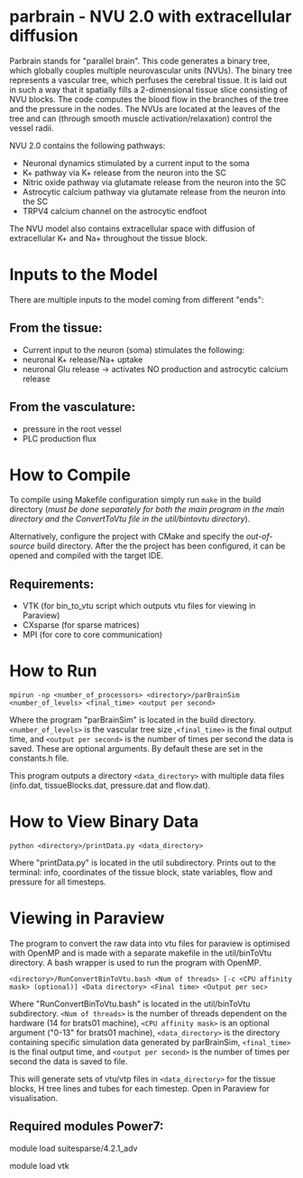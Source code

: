 parbrain - NVU 2.0 with extracellular diffusion
========
Parbrain stands for "parallel brain". This code generates a binary tree, which globally couples multiple neurovascular units (NVUs). The binary tree represents a vascular tree, which perfuses the cerebral tissue. It is laid out in such a way that it spatially fills a 2-dimensional tissue slice consisting of NVU blocks. The code computes the blood flow in the branches of the tree and the pressure in the nodes. The NVUs are located at the leaves of the tree and can (through smooth muscle activation/relaxation) control the vessel radii. 

NVU 2.0 contains the following pathways:
* Neuronal dynamics stimulated by a current input to the soma
* K+ pathway via K+ release from the neuron into the SC
* Nitric oxide pathway via glutamate release from the neuron into the SC
* Astrocytic calcium pathway via glutamate release from the neuron into the SC
* TRPV4 calcium channel on the astrocytic endfoot

The NVU model also contains extracellular space with diffusion of extracellular K+ and Na+ throughout the tissue block.

Inputs to the Model
===================
There are multiple inputs to the model coming from different "ends":

From the tissue:
----------------
* Current input to the neuron (soma) stimulates the following:
* neuronal K+ release/Na+ uptake
* neuronal Glu release -> activates NO production and astrocytic calcium release

From the vasculature:
---------------------
* pressure in the root vessel
* PLC production flux 


How to Compile
==============
To compile using Makefile configuration simply run `make` in the build directory (*must be done separately for both the main program in the main directory and the ConvertToVtu file in the util/bintovtu directory*). 

Alternatively, configure the project with CMake and specify the *out-of-source* build directory.
After the the project has been configured, it can be opened and compiled with the target IDE. 

Requirements:
-------------
* VTK (for bin_to_vtu script which outputs vtu files for viewing in Paraview)
* CXsparse (for sparse matrices)
* MPI (for core to core communication)


How to Run
==========
`mpirun -np <number_of_processors> <directory>/parBrainSim <number_of_levels> <final_time> <output per second>`

Where the program "parBrainSim" is located in the build directory. `<number_of_levels>` is the vascular tree size ,`<final_time>` is the final output time, and `<output per second>` is the number of times per second the data is saved. These are optional arguments. By default these are set in the constants.h file. 

This program outputs a directory `<data_directory>` with multiple data files (info.dat, tissueBlocks.dat, pressure.dat and flow.dat).
	

How to View Binary Data
================
`python <directory>/printData.py <data_directory>`

Where "printData.py" is located in the util subdirectory.
Prints out to the terminal: info, coordinates of the tissue block, state variables, flow and pressure for all timesteps.


Viewing in Paraview
==================
The program to convert the raw data into vtu files for paraview is optimised with OpenMP and is made with a separate makefile in the util/binToVtu directory. A bash wrapper is used to run the program with OpenMP. 

`<directory>/RunConvertBinToVtu.bash <Num of threads> [-c <CPU affinity mask> (optional)] <Data directory> <Final time> <Output per sec>`

Where "RunConvertBinToVtu.bash" is located in the util/binToVtu subdirectory. `<Num of threads>` is the number of threads dependent on the hardware (14 for brats01 machine), `<CPU affinity mask>` is an optional argument ("0-13" for brats01 machine), `<data_directory>` is the directory containing specific simulation data generated by parBrainSim, `<final_time>` is the final output time, and `<output per second>` is the number of times per second the data is saved to file.

This will generate sets of vtu/vtp files in `<data_directory>` for the tissue blocks, H tree lines and tubes for each timestep. Open in Paraview for visualisation.


Required modules Power7:
------------------------
module load suitesparse/4.2.1_adv

module load vtk
